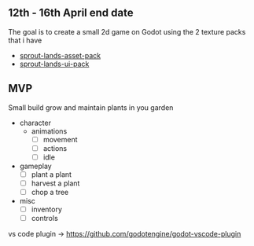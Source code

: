 ## 12th - 16th April end date

The goal is to create a small 2d game on Godot using the 2 texture packs that i have

- [sprout-lands-asset-pack](https://cupnooble.itch.io/sprout-lands-asset-pack)
- [sprout-lands-ui-pack](https://cupnooble.itch.io/sprout-lands-ui-pack)

## MVP

Small build grow and maintain plants in you garden

- character
  - animations
    - [ ] movement
    - [ ] actions
    - [ ] idle
- gameplay
  - [ ] plant a plant
  - [ ] harvest a plant
  - [ ] chop a tree
- misc
  - [ ] inventory
  - [ ] controls

vs code plugin → https://github.com/godotengine/godot-vscode-plugin
